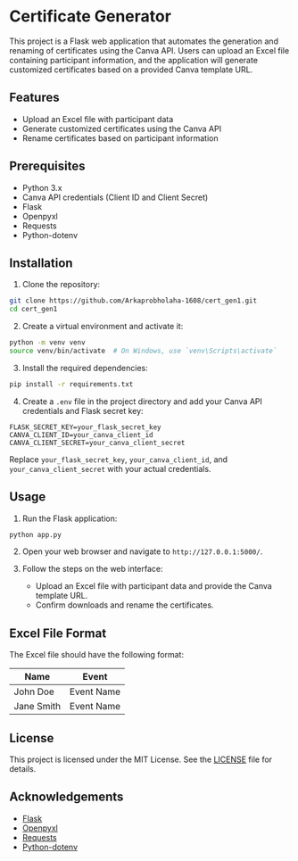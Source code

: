 # Certificate Generator

This project is a Flask web application that automates the generation and renaming of certificates using the Canva API. Users can upload an Excel file containing participant information, and the application will generate customized certificates based on a provided Canva template URL.

## Features

- Upload an Excel file with participant data
- Generate customized certificates using the Canva API
- Rename certificates based on participant information

## Prerequisites

- Python 3.x
- Canva API credentials (Client ID and Client Secret)
- Flask
- Openpyxl
- Requests
- Python-dotenv

## Installation

1. Clone the repository:

```sh
git clone https://github.com/Arkaprobholaha-1608/cert_gen1.git
cd cert_gen1
```

2. Create a virtual environment and activate it:

```sh
python -m venv venv
source venv/bin/activate  # On Windows, use `venv\Scripts\activate`
```

3. Install the required dependencies:

```sh
pip install -r requirements.txt
```

4. Create a `.env` file in the project directory and add your Canva API credentials and Flask secret key:

```plaintext
FLASK_SECRET_KEY=your_flask_secret_key
CANVA_CLIENT_ID=your_canva_client_id
CANVA_CLIENT_SECRET=your_canva_client_secret
```

Replace `your_flask_secret_key`, `your_canva_client_id`, and `your_canva_client_secret` with your actual credentials.

## Usage

1. Run the Flask application:

```sh
python app.py
```

2. Open your web browser and navigate to `http://127.0.0.1:5000/`.

3. Follow the steps on the web interface:
   - Upload an Excel file with participant data and provide the Canva template URL.
   - Confirm downloads and rename the certificates.

## Excel File Format

The Excel file should have the following format:

| Name          | Event         |
| ------------- | ------------- |
| John Doe      | Event Name    |
| Jane Smith    | Event Name    |

## License

This project is licensed under the MIT License. See the [LICENSE](LICENSE) file for details.

## Acknowledgements

- [Flask](https://flask.palletsprojects.com/)
- [Openpyxl](https://openpyxl.readthedocs.io/)
- [Requests](https://docs.python-requests.org/en/latest/)
- [Python-dotenv](https://saurabh-kumar.com/python-dotenv/)
